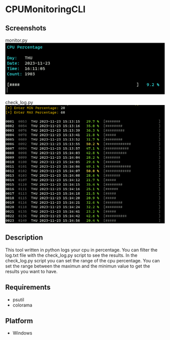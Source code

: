 # CPUMonitoringCLI

## Screenshots
monitor.py
![image info](./monitor.png)

check_log.py
![image info](./check_log.png)

## Description
This tool written in python logs your cpu in percentage.
You can filter the log.txt file with the check_log.py script to see the results.
In the check_log.py script you can set the range of the cpu percentage.
You can set the range between the maximun and the minimun value to get the results you want to have.

## Requirements
- psutil
- colorama

## Platform
- Windows
